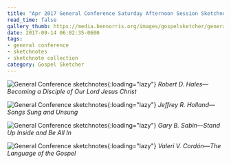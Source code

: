 ```yaml
---
title: "Apr 2017 General Conference Saturday Afternoon Session Sketchnotes"
read_time: false
gallery_thumb: https://media.bennorris.org/images/gospelsketcher/general-conference/apr-2017/apr-17-2-hales.jpg
date: 2017-09-14 06:02:35-0600
tags:
- general conference
- sketchnotes
- sketchnote collection
category: Gospel Sketcher
---
```


![General Conference sketchnotes](https://media.bennorris.org/images/gospelsketcher/general-conference/apr-2017/apr-17-2-hales.jpg){:loading="lazy"}
_Robert D. Hales—Becoming a Disciple of Our Lord Jesus Christ_

![General Conference sketchnotes](https://media.bennorris.org/images/gospelsketcher/general-conference/apr-2017/apr-17-2-holland.jpg){:loading="lazy"}
_Jeffrey R. Holland—Songs Sung and Unsung_

![General Conference sketchnotes](https://media.bennorris.org/images/gospelsketcher/general-conference/apr-2017/apr-17-2-sabin.jpg){:loading="lazy"}
_Gary B. Sabin—Stand Up Inside and Be All In_

![General Conference sketchnotes](https://media.bennorris.org/images/gospelsketcher/general-conference/apr-2017/apr-17-2-cordon.jpg){:loading="lazy"}
_Valeri V. Cordón—The Language of the Gospel_
